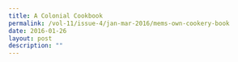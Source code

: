 ```yaml
---
title: A Colonial Cookbook
permalink: /vol-11/issue-4/jan-mar-2016/mems-own-cookery-book
date: 2016-01-26
layout: post
description: ""
---
```

